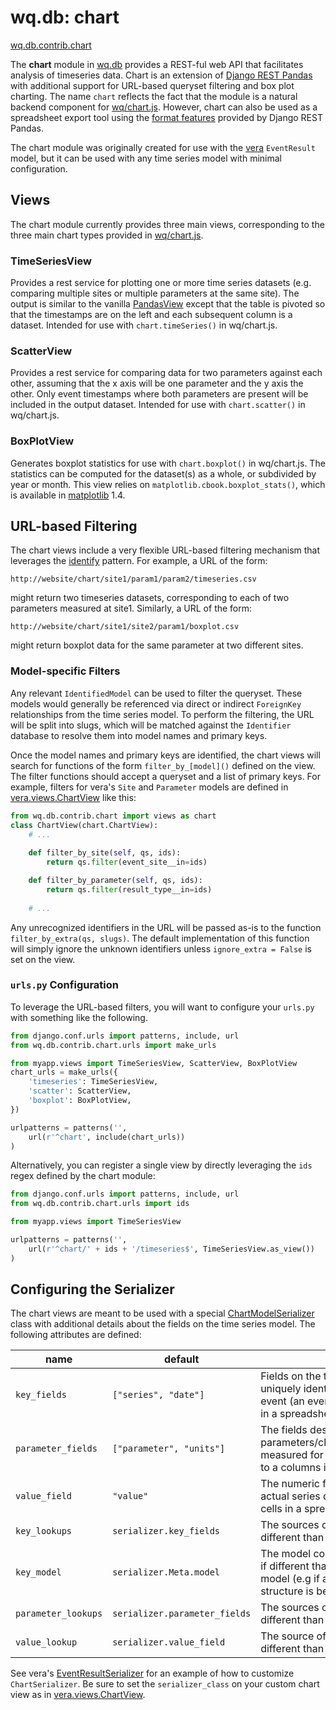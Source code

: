 wq.db: chart
============

[wq.db.contrib.chart]

The **chart** module in [wq.db] provides a REST-ful web API that facilitates analysis of timeseries data.  Chart is an extension of [Django REST Pandas] with additional support for URL-based queryset filtering and box plot charting.  The name `chart` reflects the fact that the module is a natural backend component for [wq/chart.js].  However, chart can also be used as a spreadsheet export tool using the [format features] provided by Django REST Pandas.

The chart module was originally created for use with the [vera] `EventResult` model, but it can be used with any time series model with minimal configuration.

## Views

The chart module currently provides three main views, corresponding to the three main chart types provided in [wq/chart.js].

### TimeSeriesView
Provides a rest service for plotting one or more time series datasets (e.g. comparing multiple sites or multiple parameters at the same site).  The output is similar to the vanilla [PandasView] except that the table is pivoted so that the timestamps are on the left and each subsequent column is a dataset.  Intended for use with `chart.timeSeries()` in wq/chart.js.

### ScatterView
Provides a rest service for comparing data for two parameters against each other, assuming that the x axis will be one parameter and the y axis the other.  Only event timestamps where both parameters are present will be included in the output dataset.  Intended for use with `chart.scatter()` in wq/chart.js.

### BoxPlotView
Generates boxplot statistics for use with `chart.boxplot()` in wq/chart.js.  The statistics can be computed for the dataset(s) as a whole, or subdivided by year or month.  This view relies on `matplotlib.cbook.boxplot_stats()`, which is available in [matplotlib] 1.4.

## URL-based Filtering

The chart views include a very flexible URL-based filtering mechanism that leverages the [identify] pattern.  For example, a URL of the form:

`http://website/chart/site1/param1/param2/timeseries.csv`

might return two timeseries datasets, corresponding to each of two parameters measured at site1.  Similarly, a URL of the form:

`http://website/chart/site1/site2/param1/boxplot.csv`

might return boxplot data for the same parameter at two different sites.

### Model-specific Filters
Any relevant `IdentifiedModel` can be used to filter the queryset.  These models would generally be referenced via direct or indirect `ForeignKey` relationships from the time series model.  To perform the filtering, the URL will be split into slugs, which will be matched against the `Identifier` database to resolve them into model names and primary keys.

Once the model names and primary keys are identified, the chart views will search for functions of the form `filter_by_[model]()` defined on the view.  The filter functions should accept a queryset and a list of primary keys.  For example, filters for vera's `Site` and `Parameter` models are defined in [vera.views.ChartView] like this:

```python
from wq.db.contrib.chart import views as chart
class ChartView(chart.ChartView):
    # ...
    
    def filter_by_site(self, qs, ids):
        return qs.filter(event_site__in=ids)

    def filter_by_parameter(self, qs, ids):
        return qs.filter(result_type__in=ids)
    
    # ...
```

Any unrecognized identifiers in the URL will be passed as-is to the function `filter_by_extra(qs, slugs)`.  The default implementation of this function will simply ignore the unknown identifiers unless `ignore_extra = False` is set on the view.

### `urls.py` Configuration
To leverage the URL-based filters, you will want to configure your `urls.py` with something like the following.

```python
from django.conf.urls import patterns, include, url
from wq.db.contrib.chart.urls import make_urls

from myapp.views import TimeSeriesView, ScatterView, BoxPlotView
chart_urls = make_urls({
    'timeseries': TimeSeriesView,
    'scatter': ScatterView,
    'boxplot': BoxPlotView,
})

urlpatterns = patterns('',
    url(r'^chart', include(chart_urls))
)
```

Alternatively, you can register a single view by directly leveraging the `ids` regex defined by the chart module:

```python
from django.conf.urls import patterns, include, url
from wq.db.contrib.chart.urls import ids

from myapp.views import TimeSeriesView

urlpatterns = patterns('',
    url(r'^chart/' + ids + '/timeseries$', TimeSeriesView.as_view())
)
```

## Configuring the Serializer

The chart views are meant to be used with a special [ChartModelSerializer] class with additional details about the fields on the time series model.  The following attributes are defined:

 name | default | purpose
------|--------- | ------
`key_fields` | `["series", "date"]` | Fields on the time series that uniquely identify each individual event (an event is analogous to a row in a spreadsheet).
`parameter_fields` | `["parameter", "units"]` | The fields describing individual parameters/characteristics/attributes measured for each event (analogous to a columns in a spreadsheet).
`value_field` | `"value"` | The numeric field containing the actual series data (e.g individual cells in a spreadsheet).
`key_lookups` | `serializer.key_fields` | The sources of the key field data, if different than `key_fields`
`key_model` | `serializer.Meta.model` | The model containing the key fields, if different than the time series model (e.g if an [ERAV]-style data structure is being used)
`parameter_lookups` | `serializer.parameter_fields` | The sources of the parameter data, if different than `parameter_fields`
`value_lookup` | `serializer.value_field` | The source of the value data, if different than `value_field`.

See vera's [EventResultSerializer] for an example of how to customize `ChartSerializer`.  Be sure to set the `serializer_class` on your custom chart view as in [vera.views.ChartView].

[wq.db.contrib.chart]: https://github.com/wq/wq.db/blob/master/contrib/chart
[wq.db]: https://wq.io/wq.db
[vera]: https://wq.io/vera
[wq/chart.js]: https://wq.io/docs/chart-js
[Django REST Pandas]: https://github.com/wq/django-rest-pandas
[format features]: https://github.com/wq/django-rest-pandas#supported-formats
[PandasView]: https://github.com/wq/django-rest-pandas#usage
[matplotlib]: https://github.com/matplotlib/matplotlib
[identify]: https://wq.io/docs/identify
[vera.views.ChartView]: https://github.com/wq/vera/blob/master/vera/views.py
[ChartModelSerializer]: https://github.com/wq/wq.db/blob/master/contrib/chart/serializers.py
[PandasSerializer]: https://github.com/wq/django-rest-pandas/#implementation-notes
[ERAV]: https://wq.io/docs/erav
[EventResultSerializer]: https://github.com/wq/vera/blob/v0.7.0/vera/serializers.py#L74-L107
